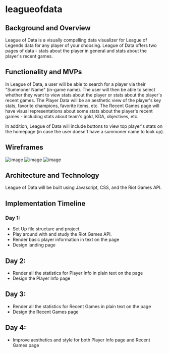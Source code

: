 # leagueofdata
## Background and Overview

League of Data is a visually compelling data visualizer for League of Legends data for any player of your choosing. League of Data offers two pages of data - stats about the player in general and stats about the player's recent games. 

## Functionality and MVPs

In League of Data, a user will be able to search for a player via their "Summoner Name" (in-game name). The user will then be able to select whether they want to view stats about the player or stats about the player's recent games. The Player Data will be an aesthetic view of the player's key stats, favorite champions, favorite items, etc. The Recent Games page will have visual representations about some stats about the player's recent games - including stats about team's gold, KDA, objectives, etc.

In addition, League of Data will include buttons to view top player's stats on the homepage (in case the user doesn't have a summoner name to look up). 

## Wireframes

![image](https://user-images.githubusercontent.com/74939594/113520609-3ac11c80-9562-11eb-8a41-1715eb99fc66.png)
![image](https://user-images.githubusercontent.com/74939594/113520611-4280c100-9562-11eb-9ec8-864ce701ff5b.png)
![image](https://user-images.githubusercontent.com/74939594/113520618-490f3880-9562-11eb-8940-e74373057286.png)



## Architecture and Technology

League of Data will be built using Javascript, CSS, and the Riot Games API. 



## Implementation Timeline

### Day 1: 
* Set Up file structure and project.
* Play around with and study the Riot Games API.
* Render basic player information in text on the page
* Design landing page

## Day 2:
* Render all the statistics for Player Info in plain text on the page
* Design the Player Info page

## Day 3:
* Render all the statistics for Recent Games in plain text on the page
* Design the Recent Games page

## Day 4:
* Improve aesthetics and style for both Player Info page and Recent Games page



